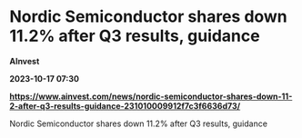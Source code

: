 # Nordic Semiconductor shares down 11.2% after Q3 results, guidance
**AInvest**

**2023-10-17 07:30**

**https://www.ainvest.com/news/nordic-semiconductor-shares-down-11-2-after-q3-results-guidance-231010009912f7c3f6636d73/**

Nordic Semiconductor shares down 11.2% after Q3 results, guidance